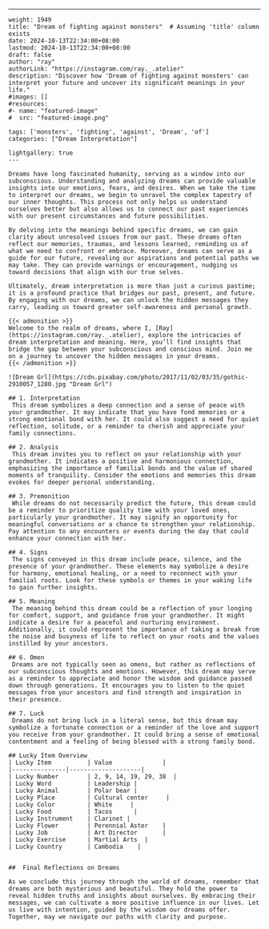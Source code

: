 ---
    weight: 1949
    title: "Dream of fighting against monsters"  # Assuming 'title' column exists
    date: 2024-10-13T22:34:00+08:00
    lastmod: 2024-10-13T22:34:00+08:00
    draft: false
    author: "ray"
    authorLink: "https://instagram.com/ray._.atelier"
    description: "Discover how 'Dream of fighting against monsters' can interpret your future and uncover its significant meanings in your life."
    #images: []
    #resources:
    #- name: "featured-image"
    #  src: "featured-image.png"
    
    tags: ['monsters', 'fighting', 'against', 'Dream', 'of']
    categories: ["Dream Interpretation"]
    
    lightgallery: true
    ---
    
    Dreams have long fascinated humanity, serving as a window into our subconscious. Understanding and analyzing dreams can provide valuable insights into our emotions, fears, and desires. When we take the time to interpret our dreams, we begin to unravel the complex tapestry of our inner thoughts. This process not only helps us understand ourselves better but also allows us to connect our past experiences with our present circumstances and future possibilities.
    
    By delving into the meanings behind specific dreams, we can gain clarity about unresolved issues from our past. These dreams often reflect our memories, traumas, and lessons learned, reminding us of what we need to confront or embrace. Moreover, dreams can serve as a guide for our future, revealing our aspirations and potential paths we may take. They can provide warnings or encouragement, nudging us toward decisions that align with our true selves.
    
    Ultimately, dream interpretation is more than just a curious pastime; it is a profound practice that bridges our past, present, and future. By engaging with our dreams, we can unlock the hidden messages they carry, leading us toward greater self-awareness and personal growth.
    
    {{< admonition >}}
    Welcome to the realm of dreams, where I, [Ray](https://instagram.com/ray._.atelier), explore the intricacies of dream interpretation and meaning. Here, you’ll find insights that bridge the gap between your subconscious and conscious mind. Join me on a journey to uncover the hidden messages in your dreams.
    {{< /admonition >}}
    
    ![Dream Grl](https://cdn.pixabay.com/photo/2017/11/02/03/35/gothic-2910057_1280.jpg "Dream Grl")
    
    ## 1. Interpretation
     This dream symbolizes a deep connection and a sense of peace with your grandmother. It may indicate that you have fond memories or a strong emotional bond with her. It could also suggest a need for quiet reflection, solitude, or a reminder to cherish and appreciate your family connections.
    
    ## 2. Analysis
     This dream invites you to reflect on your relationship with your grandmother. It indicates a positive and harmonious connection, emphasizing the importance of familial bonds and the value of shared moments of tranquility. Consider the emotions and memories this dream evokes for deeper personal understanding.
    
    ## 3. Premonition
     While dreams do not necessarily predict the future, this dream could be a reminder to prioritize quality time with your loved ones, particularly your grandmother. It may signify an opportunity for meaningful conversations or a chance to strengthen your relationship. Pay attention to any encounters or events during the day that could enhance your connection with her.
    
    ## 4. Signs
     The signs conveyed in this dream include peace, silence, and the presence of your grandmother. These elements may symbolize a desire for harmony, emotional healing, or a need to reconnect with your familial roots. Look for these symbols or themes in your waking life to gain further insights.
    
    ## 5. Meaning
     The meaning behind this dream could be a reflection of your longing for comfort, support, and guidance from your grandmother. It might indicate a desire for a peaceful and nurturing environment. Additionally, it could represent the importance of taking a break from the noise and busyness of life to reflect on your roots and the values instilled by your ancestors.
    
    ## 6. Omen
     Dreams are not typically seen as omens, but rather as reflections of our subconscious thoughts and emotions. However, this dream may serve as a reminder to appreciate and honor the wisdom and guidance passed down through generations. It encourages you to listen to the quiet messages from your ancestors and find strength and inspiration in their presence.
    
    ## 7. Luck
     Dreams do not bring luck in a literal sense, but this dream may symbolize a fortunate connection or a reminder of the love and support you receive from your grandmother. It could bring a sense of emotional contentment and a feeling of being blessed with a strong family bond.
    
    ## Lucky Item Overview
    | Lucky Item          | Value              |
    |---------------|--------------------|
    | Lucky Number        | 2, 9, 14, 19, 29, 38  |
    | Lucky Word          | Leadership |
    | Lucky Animal        | Polar bear |
    | Lucky Place         | Cultural center     |
    | Lucky Color         | White     |
    | Lucky Food          | Tacos      |
    | Lucky Instrument    | Clarinet |
    | Lucky Flower        | Perennial Aster    |
    | Lucky Job           | Art Director       |
    | Lucky Exercise      | Martial Arts  |
    | Lucky Country       | Cambodia    |
    
    
    ##  Final Reflections on Dreams
    
    As we conclude this journey through the world of dreams, remember that dreams are both mysterious and beautiful. They hold the power to reveal hidden truths and insights about ourselves. By embracing their messages, we can cultivate a more positive influence in our lives. Let us live with intention, guided by the wisdom our dreams offer. Together, may we navigate our paths with clarity and purpose.
    